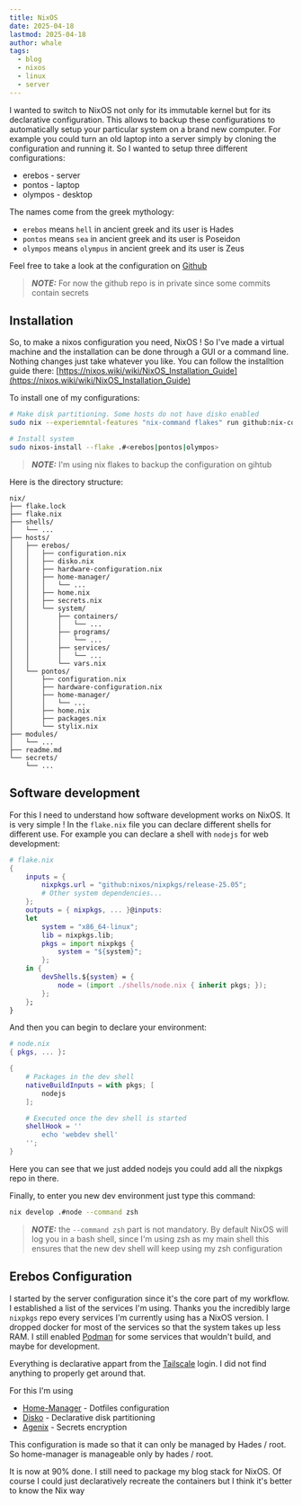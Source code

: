 ```yaml
---
title: NixOS
date: 2025-04-18
lastmod: 2025-04-18
author: whale
tags:
  - blog
  - nixos
  - linux
  - server
---
```

I wanted to switch to NixOS not only for its immutable kernel but for its declarative configuration. This allows to backup these configurations to automatically setup your particular system on a brand new computer. For example you could turn an old laptop into a server simply by cloning the configuration and running it. So I wanted to setup three different configurations:

- erebos - server
- pontos - laptop
- olympos - desktop

The names come from the greek mythology:

- `erebos` means `hell` in ancient greek and its user is Hades
- `pontos` means `sea` in ancient greek and its user is Poseidon
- `olympos` means `olympus` in ancient greek and its user is Zeus

Feel free to take a look at the configuration on [Github](https://github.com/TheWhale01/nixos-config)
> __*NOTE:*__ For now the github repo is in private since some commits contain secrets
## Installation

So, to make a nixos configuration you need, NixOS ! So I've made a virtual machine and the installation can be done through a GUI or a command line. Nothing changes just take whatever you like. You can follow the installtion guide there: [https://nixos.wiki/wiki/NixOS_Installation_Guide](https://nixos.wiki/wiki/NixOS_Installation_Guide)

To install one of my configurations:
```bash
# Make disk partitioning. Some hosts do not have disko enabled
sudo nix --experiemntal-features "nix-command flakes" run github:nix-community/disko -- --mode disko ./hosts/<erebos|pontos|olympos>/disko.nix

# Install system
sudo nixos-install --flake .#<erebos|pontos|olympos>
```

> __*NOTE:*__ I'm using nix flakes to backup the configuration on gihtub

Here is the directory structure:
```
nix/
├── flake.lock
├── flake.nix
├── shells/
│   └── ...
├── hosts/
│   ├── erebos/
│   │   ├── configuration.nix
│   │   ├── disko.nix
│   │   ├── hardware-configuration.nix
│   │   ├── home-manager/
│   │   │   └── ...
│   │   ├── home.nix
│   │   ├── secrets.nix
│   │   └── system/
│   │       ├── containers/
│   │       │   └── ...
│   │       ├── programs/
│   │       │   └── ...
│   │       ├── services/
│   │       │   └── ...
│   │       └── vars.nix
│   └── pontos/
│       ├── configuration.nix
│       ├── hardware-configuration.nix
│       ├── home-manager/
│       │   └── ...
│       ├── home.nix
│       ├── packages.nix
│       └── stylix.nix
├── modules/
│   └── ...
├── readme.md
└── secrets/
    └── ...
```
## Software development

For this I need to understand how software development works on NixOS. It is very simple ! In the `flake.nix` file you can declare different shells for different use. For example you can declare a shell with `nodejs` for web development:

```nix
# flake.nix
{
	inputs = {
		nixpkgs.url = "github:nixos/nixpkgs/release-25.05";
		# Other system dependencies...
	};
	outputs = { nixpkgs, ... }@inputs:
	let
		system = "x86_64-linux";
		lib = nixpkgs.lib;
		pkgs = import nixpkgs {
			system = "${system}";
		};
	in {
		devShells.${system} = {
			node = (import ./shells/node.nix { inherit pkgs; });
		};
	};
}
```

And then you can begin to declare your environment:

```nix
# node.nix
{ pkgs, ... }:

{
	# Packages in the dev shell
	nativeBuildInputs = with pkgs; [
		nodejs
	];

	# Executed once the dev shell is started
	shellHook = ''
		echo 'webdev shell'
	'';
}
```

Here you can see that we just added nodejs you could add all the nixpkgs repo in there.

Finally, to enter you new dev environment just type this command:

```bash
nix develop .#node --command zsh
```

> __*NOTE:*__ the `--command zsh` part is not mandatory. By default NixOS will log you in a bash shell, since I'm using zsh as my main shell this ensures that the new dev shell will keep using my zsh configuration
## Erebos Configuration

I started by the server configuration since it's the core part of my workflow. I established a list of the services I'm using. Thanks you the incredibly large `nixpkgs` repo every services I'm currently using has a NixOS version. I dropped docker for most of the services so that the system takes up less RAM. I still enabled [Podman](https://podman.io/) for some services that wouldn't build, and maybe for development.

Everything is declarative appart from the [Tailscale](https://tailscale.com/) login. I did not find anything to properly get around that.

For this I'm using

 - [Home-Manager](https://nixos.wiki/wiki/Home_Manager) - Dotfiles configuration
 - [Disko](https://github.com/nix-community/disko) - Declarative disk partitioning
 - [Agenix](https://nixos.wiki/wiki/Agenix) - Secrets encryption

This configuration is made so that it can only be managed by Hades / root. So home-manager is manageable only by hades / root.

It is now at 90% done. I still need to package my blog stack for NixOS. Of course I could just declaratively recreate the containers but I think it's better to know the Nix way
